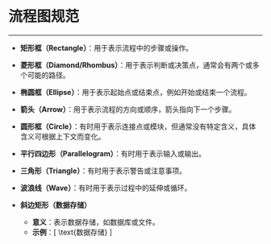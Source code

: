 # 流程图规范
***
- **矩形框（Rectangle）**：用于表示流程中的步骤或操作。
    
- **菱形框（Diamond/Rhombus）**：用于表示判断或决策点，通常会有两个或多个可能的路径。
    
- **椭圆框（Ellipse）**：用于表示起始点或结束点，例如开始或结束一个流程。
    
- **箭头（Arrow）**：用于表示流程的方向或顺序，箭头指向下一个步骤。
    
- **圆形框（Circle）**：有时用于表示连接点或模块，但通常没有特定含义，具体含义可根据上下文而变化。
    
- **平行四边形（Parallelogram）**：有时用于表示输入或输出。
    
- **三角形（Triangle）**：有时用于表示警告或注意事项。
    
- **波浪线（Wave）**：有时用于表示过程中的延伸或循环。

- **斜边矩形（数据存储）** 
	- **意义**：表示数据存储，如数据库或文件。
	- **示例**：\[ \text{数据存储} \]